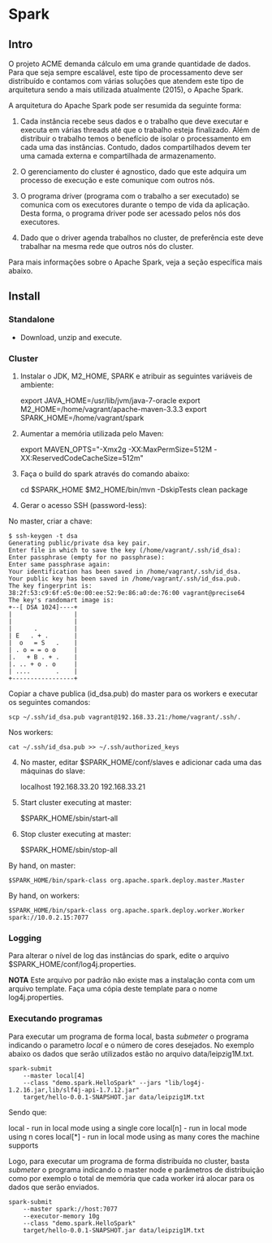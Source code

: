 # Spark

## Intro

O projeto ACME demanda cálculo em uma grande quantidade de dados. Para que seja sempre escalável, este tipo de processamento deve ser distribuído e contamos com várias soluções que atendem este tipo de arquitetura sendo a mais utilizada atualmente (2015), o Apache Spark. 

A arquitetura do Apache Spark pode ser resumida da seguinte forma:

1. Cada instância recebe seus dados e o trabalho que deve executar e executa em várias threads até que o trabalho esteja finalizado. Além de distribuir o trabalho temos o benefício de isolar o processamento em cada uma das instâncias. Contudo, dados compartilhados devem ter uma camada externa e compartilhada de armazenamento. 

2. O gerenciamento do cluster é agnostico, dado que este adquira um processo de execução e este comunique com outros nós.

3. O programa driver (programa com o trabalho a ser executado) se comunica com os executores durante o tempo de vida da aplicação. Desta forma, o programa driver pode ser acessado pelos nós dos executores.

4. Dado que o driver agenda trabalhos no cluster, de preferência este deve trabalhar na mesma rede que outros nós do cluster.

Para mais informações sobre o Apache Spark, veja a seção específica mais abaixo.

## Install

### Standalone

- Download, unzip and execute.

### Cluster

1. Instalar o JDK, M2_HOME, SPARK e atribuir as seguintes variáveis de ambiente:
 
	export JAVA_HOME=/usr/lib/jvm/java-7-oracle
	export M2_HOME=/home/vagrant/apache-maven-3.3.3
	export SPARK_HOME=/home/vagrant/spark

2. Aumentar a memória utilizada pelo Maven:
 
	export MAVEN_OPTS="-Xmx2g -XX:MaxPermSize=512M -XX:ReservedCodeCacheSize=512m"

2. Faça o build do spark através do comando abaixo:
 
	cd $SPARK_HOME
	$M2_HOME/bin/mvn -DskipTests clean package
	
3. Gerar o acesso SSH (password-less):

No master, criar a chave:

	$ ssh-keygen -t dsa
	Generating public/private dsa key pair.
	Enter file in which to save the key (/home/vagrant/.ssh/id_dsa): 
	Enter passphrase (empty for no passphrase): 
	Enter same passphrase again: 
	Your identification has been saved in /home/vagrant/.ssh/id_dsa.
	Your public key has been saved in /home/vagrant/.ssh/id_dsa.pub.
	The key fingerprint is:
	38:2f:53:c9:6f:e5:0e:00:ee:52:9e:86:a0:de:76:00 vagrant@precise64
	The key's randomart image is:
	+--[ DSA 1024]----+
	|                 |
	|                 |
	|      .          |
	| E   . + .       |
	|  o   = S   .    |
	| . o = = o o     |
	|.   + B . + .    |
	|. .. + o . o     |
	| ....       .    |
	+-----------------+

Copiar a chave publica (id_dsa.pub) do master para os workers e executar os seguintes comandos:

	scp ~/.ssh/id_dsa.pub vagrant@192.168.33.21:/home/vagrant/.ssh/.

Nos workers:

	cat ~/.ssh/id_dsa.pub >> ~/.ssh/authorized_keys

4. No master, editar $SPARK_HOME/conf/slaves e adicionar cada uma das máquinas do slave:
 
	localhost
	192.168.33.20
	192.168.33.21

5. Start cluster executing at master:
 	
	$SPARK_HOME/sbin/start-all

6. Stop cluster executing at master:
 
	$SPARK_HOME/sbin/stop-all

By hand, on master:

	$SPARK_HOME/bin/spark-class org.apache.spark.deploy.master.Master
	
By hand, on workers:

	$SPARK_HOME/bin/spark-class org.apache.spark.deploy.worker.Worker spark://10.0.2.15:7077

### Logging

Para alterar o nível de log das instâncias do spark, edite o arquivo $SPARK_HOME/conf/log4j.properties.

**NOTA** Este arquivo por padrão não existe mas a instalação conta com um arquivo template. Faça uma cópia deste template para o nome log4j.properties.

### Executando programas

Para executar um programa de forma local, basta _submeter_ o programa indicando o parametro _local_ e o número de cores desejados. No exemplo abaixo os dados que serão utilizados estão no arquivo data/leipzig1M.txt.

	spark-submit 
		--master local[4] 
		--class "demo.spark.HelloSpark" --jars "lib/log4j-1.2.16.jar,lib/slf4j-api-1.7.12.jar" 
		target/hello-0.0.1-SNAPSHOT.jar data/leipzig1M.txt

Sendo que:

local    - run in local mode using a single core
local[n] - run in local mode using n cores
local[*] - run in local mode using as many cores the machine supports

Logo, para executar um programa de forma distribuída no cluster, basta _submeter_ o programa indicando o master node e parâmetros de distribuição como por exemplo o total de memória que cada worker irá alocar para os dados que serão enviados.

	spark-submit 
		--master spark://host:7077 
		--executor-memory 10g 
		--class "demo.spark.HelloSpark" 
		target/hello-0.0.1-SNAPSHOT.jar data/leipzig1M.txt

